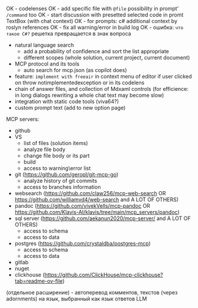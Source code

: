 OK - codelenses
OK - add specific file with `@file` possibility in prompt' `/command` too
OK - start discussion with presetted selected code in promt TextBox (with chat context)
OK - for prompts: c# additional context by roslyn references
OK - fix all warning/error in build log
OK - ошибка: `что такое C#?` решетка превращается в знак вопроса
- natural language search
  - add a probability of confidence and sort the list appropriate
  - different scopes (whole solution, current project, current document)
- MCP protocol and its tools
  - auto search for mcp.json (as copilot does)
- feature: `implement with freeair` in context menu of editor if user clicked on throw notimplementedexception or in its codelens
- chain of answer files, and collection of Mdxaml controls (for efficience: in long dialogs rewriting a whole chat text may become slow)
- integration with static code tools (viva64?)
- custom prompt text (add to new option page)

MCP servers:
- github
- VS
  - list of files (solution items)
  - analyze file body
  - change file body or its part
  - build
  - access to warning\error list
- git (https://github.com/geropl/git-mcp-go)
  - analyze history of git commits
  - access to branches information
- websearch (https://github.com/claw256/mcp-web-search OR https://github.com/williamvd4/web-search and A LOT OF OTHERS)
- pandoc (https://github.com/vivekVells/mcp-pandoc OR https://github.com/Klavis-AI/klavis/tree/main/mcp_servers/pandoc)
- sql server (https://github.com/aekanun2020/mcp-server/ and A LOT OF OTHERS)
  - access to schema
  - access to data
- postgres (https://github.com/crystaldba/postgres-mcp)
  - access to schema
  - access to data
- gitlab
- nuget
- clickhouse (https://github.com/ClickHouse/mcp-clickhouse?tab=readme-ov-file)

(отдельное расширение) - автоперевод комментов, текстов (через adornments) на язык, выбранный как язык ответов LLM
